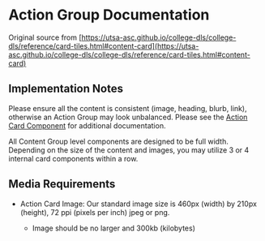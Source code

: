 # Action Group Documentation

Original source from [https://utsa-asc.github.io/college-dls/college-dls/reference/card-tiles.html#content-card](https://utsa-asc.github.io/college-dls/college-dls/reference/card-tiles.html#content-card)
## Implementation Notes

Please ensure all the content is consistent (image, heading, blurb, link), otherwise an Action Group may look unbalanced. Please see the [Action Card Component](action-card--default) for additional documentation. 

All Content Group level components are designed to be full width. Depending on the size of the content and images, you may utilize 3 or 4 internal card components within a row.

## Media Requirements
- Action Card Image: Our standard image size is 460px (width) by 210px (height), 72 ppi (pixels per inch) jpeg or png.

    - Image should be no larger and 300kb (kilobytes)